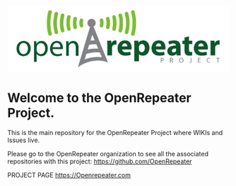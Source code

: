 ![alt tag](https://github.com/OpenRepeater/documents/blob/master/Branding/OpenRepeater-Logo.jpg)

Welcome to the OpenRepeater Project.
=======

This is the main repository for the OpenRepeater Project where WIKIs and Issues live.

Please go to the OpenRepeater organization to see all the associated repositories with this project: https://github.com/OpenRepeater

PROJECT PAGE
https://Openrepeater.com
